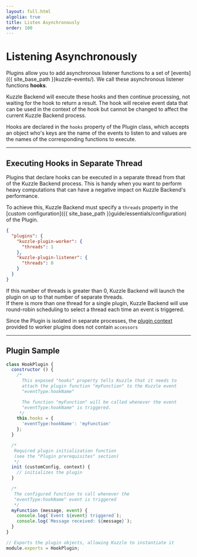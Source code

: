 ```yaml
---
layout: full.html
algolia: true
title: Listen Asynchronously
order: 100
---
```


# Listening Asynchronously

Plugins allow you to add asynchronous listener functions to a set of [events]({{ site_base_path }}kuzzle-events/). We call these asynchronous listener functions **hooks**.

Kuzzle Backend will execute these hooks and then continue processing, not waiting for the hook to return a result. The hook will receive event data that can be used in the context of the hook but cannot be changed to affect the current Kuzzle Backend process.

Hooks are declared in the `hooks` property of the Plugin class, which accepts an object who's keys are the name of the events to listen to and values are the names of the corresponding functions to execute.

---

## Executing Hooks in Separate Thread

Plugins that declare hooks can be executed in a separate thread from that of the Kuzzle Backend process. This is handy when you want to perform heavy computations that can have a negative impact on Kuzzle Backend's performance.

To achieve this, Kuzzle Backend must specify a `threads` property in the [custom configuration]({{ site_base_path }}guide/essentials/configuration) of the Plugin.

```json
{
  "plugins": {
    "kuzzle-plugin-worker": {
      "threads": 1
    },
    "kuzzle-plugin-listener": {
      "threads": 0
    }
  }
}
```

If this number of threads is greater than 0, Kuzzle Backend will launch the plugin on up to that number of separate threads.  
If there is more than one thread for a single plugin, Kuzzle Backend will use round-robin scheduling to select a thread each time an event is triggered.

<aside class="notice">
Since the Plugin is isolated in separate processes, the <a href="{{ site_base_path }}plugins-reference/plugins-context">plugin context</a> provided to worker plugins does not contain <code>accessors</code>
</aside>


---

## Plugin Sample

```javascript
class HookPlugin {
  constructor () {
    /*
      This exposed "hooks" property tells Kuzzle that it needs to
      attach the plugin function "myFunction" to the Kuzzle event
      "eventType:hookName"

      The function "myFunction" will be called whenever the event
      "eventType:hookName" is triggered.
     */
    this.hooks = {
      'eventType:hookName': 'myFunction'
    };
  }

  /*
   Required plugin initialization function
   (see the "Plugin prerequisites" section)
   */
  init (customConfig, context) {
    // initializes the plugin
  }

  /*
   The configured function to call whenever the
   "eventType:hookName" event is triggered
   */
  myFunction (message, event) {
    console.log(`Event ${event} triggered`);
    console.log(`Message received: ${message}`);
  }
}

// Exports the plugin objects, allowing Kuzzle to instantiate it
module.exports = HookPlugin;
```
